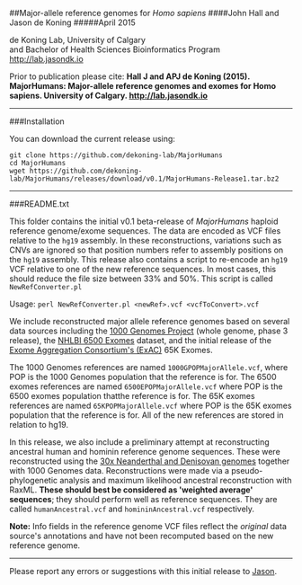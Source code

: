##Major-allele reference genomes for *Homo sapiens*
####John Hall and Jason de Koning
#####April 2015

de Koning Lab, University of Calgary <BR>
and Bachelor of Health Sciences Bioinformatics Program  <BR>
http://lab.jasondk.io  <BR>

Prior to publication please cite: **Hall J and APJ de Koning (2015). MajorHumans: Major-allele reference genomes and exomes for Homo sapiens. University of Calgary. http://lab.jasondk.io**

---

###Installation

You can download the current release using:
```
git clone https://github.com/dekoning-lab/MajorHumans
cd MajorHumans
wget https://github.com/dekoning-lab/MajorHumans/releases/download/v0.1/MajorHumans-Release1.tar.bz2
```

---
###README.txt

This folder contains the initial v0.1 beta-release of *MajorHumans* haploid reference genome/exome sequences. The data are encoded as VCF files relative to the `hg19` assembly. In these reconstructions, variations such as CNVs are ignored  so that position numbers refer to assembly positions on the `hg19` assembly. This release also contains a script to re-encode an `hg19` VCF relative to one of the new reference sequences. In most cases, this should reduce the file size between 33% and 50%. This script is called `NewRefConverter.pl`

   Usage: `perl NewRefConverter.pl <newRef>.vcf <vcfToConvert>.vcf`

We include reconstructed major allele reference genomes based on several data sources including the [1000 Genomes Project](http://www.1000genomes.org) (whole genome, phase 3 release), the [NHLBI 6500 Exomes](http://evs.gs.washington.edu/EVS/) dataset, and the initial release of the [Exome Aggregation Consortium's (ExAC)](http://exac.broadinstitute.org) 65K Exomes.

The 1000 Genomes references are named `1000GPOPMajorAllele.vcf`, where POP is the 1000 Genomes population that the reference is for. The 6500 exomes references are named `6500EPOPMajorAllele.vcf` where POP is the 6500 exomes population thatthe reference is for. The 65K exomes references are named `65KPOPMajorAllele.vcf` where POP is the 65K exomes population that the reference is for. All of the new references are stored in relation to hg19.

In this release, we also include a preliminary attempt at reconstructing ancestral human and hominin reference genome sequences. These were reconstructed using the [30x Neanderthal and Denisovan genomes](http://www.eva.mpg.de/neandertal/index.html) together with 1000 Genomes data. Reconstructions were made via a pseudo-phylogenetic analysis and maximum likelihood ancestral reconstruction with RaxML. **These should best be considered as 'weighted average' sequences**; they should perform well as reference sequences. They are called `humanAncestral.vcf` and `homininAncestral.vcf` respectively.

**Note:** Info fields in the reference genome VCF files reflect the *original* data source's annotations and have not been recomputed based on the new reference genome.

---

Please report any errors or suggestions with this initial release to [Jason](mailto:jason.dekoning@ucalgary.ca).
